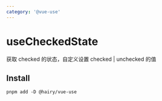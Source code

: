 ```yaml
---
category: '@vue-use'
---
```


# useCheckedState

获取 checked 的状态，自定义设置 checked | unchecked 的值

## Install

```
pnpm add -D @hairy/vue-use
```
